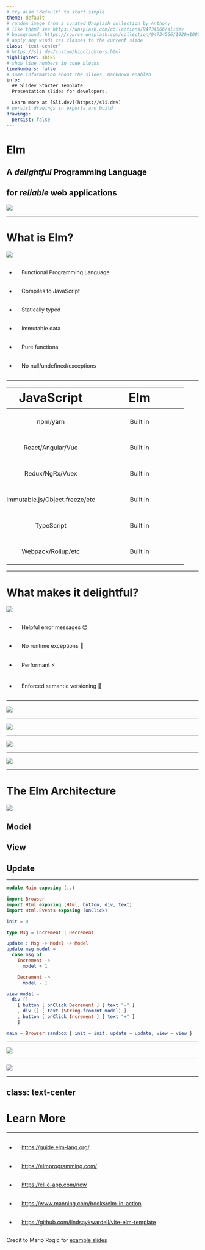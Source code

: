 ```yaml
---
# try also 'default' to start simple
theme: default
# random image from a curated Unsplash collection by Anthony
# like them? see https://unsplash.com/collections/94734566/slidev
# background: https://source.unsplash.com/collection/94734566/1920x1080
# apply any windi css classes to the current slide
class: 'text-center'
# https://sli.dev/custom/highlighters.html
highlighter: shiki
# show line numbers in code blocks
lineNumbers: false
# some information about the slides, markdown enabled
info: |
  ## Slidev Starter Template
  Presentation slides for developers.

  Learn more at [Sli.dev](https://sli.dev)
# persist drawings in exports and build
drawings:
  persist: false
---
```


# Elm 

## A *delightful* Programming Language
## for *reliable* web applications

<img src="/logo.png" class="w-64 m-auto pt-4">

---

# What is Elm?

<img src="/logo.png" class="w-32 absolute top-5 right-5">

<div class="text-2xl">

<v-clicks>

- Functional Programming Language
- Compiles to JavaScript
- Statically typed
- Immutable data
- Pure functions
- No null/undefined/exceptions

</v-clicks>

</div>

<style scoped>
li {
  padding: 0.5rem 0;
}
</style>

---

<table>
  <thead>
    <tr>
      <th class="text-blue-500">JavaScript</th>
      <th class="text-green-500">Elm</th>
    </tr>
  </thead>
  <tbody>
    <tr>
      <v-clicks>
        <td>npm/yarn</td>
        <td>Built in</td>
      </v-clicks>
    </tr>
    <tr>
      <v-clicks>
        <td>React/Angular/Vue</td>
        <td>Built in</td>
      </v-clicks>
    </tr>
    <tr>
      <v-clicks>
        <td>Redux/NgRx/Vuex</td>
        <td>Built in</td>
      </v-clicks>
    </tr>
    <tr>
      <v-clicks>
        <td>Immutable.js/Object.freeze/etc</td>
        <td>Built in</td>
      </v-clicks>
    </tr>
    <tr>
      <v-clicks>
        <td>TypeScript</td>
        <td>Built in</td>
      </v-clicks>
    </tr>
    <tr>
      <v-clicks>
        <td>Webpack/Rollup/etc</td>
        <td>Built in</td>
      </v-clicks>
    </tr>
  </tbody>
</table>

<style scoped>
th {
  font-size: 2rem;
}

td:first-child {
  @apply bg-blue-900;
}

td:last-child {
  @apply bg-green-900;
}

td {
  width: 50%;
  padding: 1.5rem 0;
  text-align: center;
}

th {
  text-align: center;
}
</style>

---

# What makes it delightful?

<img src="/logo.png" class="w-32 absolute top-5 right-5">

<div class="text-2xl">

<v-clicks>

- Helpful error messages 😊
- No runtime exceptions 🤯
- Performant ⚡️
- Enforced semantic versioning 🎉

</v-clicks>

</div>

<style scoped>
li {
  padding: 0.5rem 0;
}
</style>

---

![](/typo.png)

---

![](/if-type.png)

---

![](/truthiness.png)

---

![](/concat.png)

---

# The Elm Architecture

<div class="bg-white w-2/3 m-auto flex justify-center">

![](https://guide.elm-lang.org/architecture/buttons.svg)

</div>

<div class="flex justify-around p-1">

## Model

## View

## Update

</div>

---

```elm {1-27|1-5|7|9-18|9|11-18|14-15|17-18|20-25|27}
module Main exposing (..)

import Browser
import Html exposing (Html, button, div, text)
import Html.Events exposing (onClick)

init = 0

type Msg = Increment | Decrement

update : Msg -> Model -> Model
update msg model =
  case msg of
    Increment ->
      model + 1

    Decrement ->
      model - 1

view model =
  div []
    [ button [ onClick Decrement ] [ text "-" ]
    , div [] [ text (String.fromInt model) ]
    , button [ onClick Increment ] [ text "+" ]
    ]

main = Browser.sandbox { init = init, update = update, view = view }
```

---

<div class="flex justify-center">

![](/elm-ui.png)

</div>

---

<div class="flex justify-center">

![](/elm-gql.png)

</div>

---
class: text-center
---

# Learn More

<hr class="my-6">

<v-clicks>

- https://guide.elm-lang.org/
- https://elmprogramming.com/
- https://ellie-app.com/new
- https://www.manning.com/books/elm-in-action
- https://github.com/lindsaykwardell/vite-elm-template

</v-clicks>

<v-clicks>

<div class="text-xs">

Credit to Mario Rogic for [example slides](https://docs.google.com/presentation/d/14rYuf7BzCZj8qjxGGRWpT1YVWdo_rG-FFiwNSEmFBV4/edit#slide=id.g76b8572296_0_0)

</div>

</v-clicks>
  
<style scoped>
li {
  padding: 1rem;
  text-align: left;
}
</style>